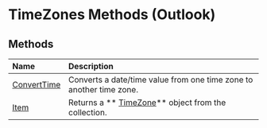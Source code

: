
# TimeZones Methods (Outlook)

## Methods



|**Name**|**Description**|
|:-----|:-----|
| [ConvertTime](6a935961-2030-ed9c-5c1b-4e6641ee3913.md)|Converts a date/time value from one time zone to another time zone.|
| [Item](5514ff4e-0d01-71b3-3715-5d840cbde043.md)|Returns a  ** [TimeZone](b27da70d-e545-cc13-9529-cfd327ab7a7c.md)** object from the collection.|
